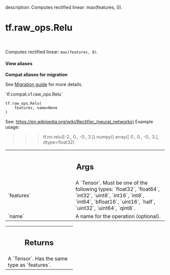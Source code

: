 description: Computes rectified linear: max(features, 0).

<div itemscope itemtype="http://developers.google.com/ReferenceObject">
<meta itemprop="name" content="tf.raw_ops.Relu" />
<meta itemprop="path" content="Stable" />
</div>

# tf.raw_ops.Relu

<!-- Insert buttons and diff -->

<table class="tfo-notebook-buttons tfo-api nocontent" align="left">

</table>



Computes rectified linear: `max(features, 0)`.

<section class="expandable">
  <h4 class="showalways">View aliases</h4>
  <p>
<b>Compat aliases for migration</b>
<p>See
<a href="https://www.tensorflow.org/guide/migrate">Migration guide</a> for
more details.</p>
<p>`tf.compat.v1.raw_ops.Relu`</p>
</p>
</section>

<pre class="devsite-click-to-copy prettyprint lang-py tfo-signature-link">
<code>tf.raw_ops.Relu(
    features, name=None
)
</code></pre>



<!-- Placeholder for "Used in" -->

See: https://en.wikipedia.org/wiki/Rectifier_(neural_networks)
Example usage:
>>> tf.nn.relu([-2., 0., -0., 3.]).numpy()
array([ 0.,  0., -0.,  3.], dtype=float32)

<!-- Tabular view -->
 <table class="responsive fixed orange">
<colgroup><col width="214px"><col></colgroup>
<tr><th colspan="2"><h2 class="add-link">Args</h2></th></tr>

<tr>
<td>
`features`
</td>
<td>
A `Tensor`. Must be one of the following types: `float32`, `float64`, `int32`, `uint8`, `int16`, `int8`, `int64`, `bfloat16`, `uint16`, `half`, `uint32`, `uint64`, `qint8`.
</td>
</tr><tr>
<td>
`name`
</td>
<td>
A name for the operation (optional).
</td>
</tr>
</table>



<!-- Tabular view -->
 <table class="responsive fixed orange">
<colgroup><col width="214px"><col></colgroup>
<tr><th colspan="2"><h2 class="add-link">Returns</h2></th></tr>
<tr class="alt">
<td colspan="2">
A `Tensor`. Has the same type as `features`.
</td>
</tr>

</table>

